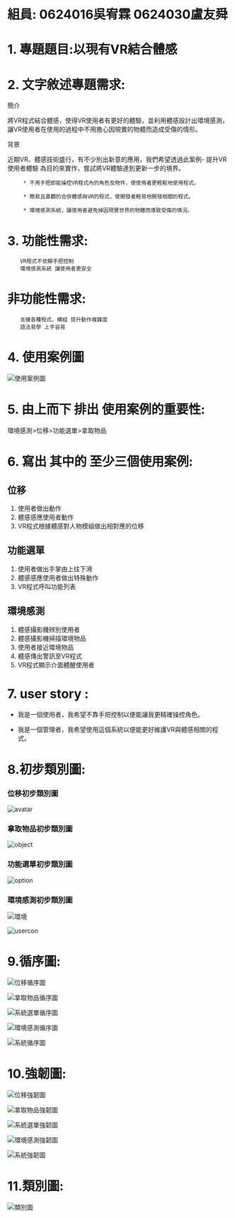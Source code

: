 
# 組員: 0624016吳宥霖 0624030盧友舜

# 1. **專題題目**:以現有VR結合體感 
# 2. **文字敘述專題需求**:

簡介

將VR程式結合體感，使得VR使用者有更好的體驗，並利用體感設計出環境感測，讓VR使用者在使用的過程中不用擔心因現實的物體而造成受傷的情形。

背景

近期VR、體感技術盛行，有不少別出新意的應用，我們希望透過此案例- 提升VR使用者體驗 為目的來實作，嘗試將VR體驗達到更新一步的境界。

         * 不用手把即能操控VR程式內的角色及物件，使使用者更輕鬆地使用程式。
         
         * 簡易且直觀的合併體感與VR的程式，使開發者輕易地開發相關的程式。
         
         * 環境感測系統，讓使用者避免掉因現實世界的物體而導致受傷的情況。
# 3. **功能性需求**:

        VR程式不依賴手把控制 
        環境感測系統 讓使用者更安全

#    **非功能性需求**:

        支援各種程式、模組 提升動作複雜度
        語法易學 上手容易
        
# 4. **使用案例圖**

![使用案例圖](使用案例圖.png)

# 5. **由上而下 排出 使用案例的重要性**:

環境感測>位移>功能選單>拿取物品

# 6. **寫出 其中的 至少三個使用案例:**

   ## 位移
        
   1. 使用者做出動作
   2. 體感感應使用者動作
   3. VR程式根據體感對人物模組做出相對應的位移
   
   
   ## 功能選單
         
   1. 使用者做出手掌由上往下滑
   2. 體感感應使用者做出特殊動作
   3. VR程式呼叫功能列表
   
  ## 環境感測
   
   1. 體感攝影機辨別使用者
   2. 體感攝影機掃描環境物品
   3. 使用者接近環境物品
   4. 體感傳出警訊至VR程式
   5. VR程式顯示介面體醒使用者
                
# 7. **user story** :

* 我是一個使用者，我希望不靠手把控制以便能讓我更精確操控角色。

* 我是一個管理者，我希望使用這個系統以便能更好維護VR與體感相關的程式。

# 8.**初步類別圖:**

### 位移初步類別圖

![avatar](avatar.png)

### 拿取物品初步類別圖

![object](object.png)

### 功能選單初步類別圖

![option](option.png)

### 環境感測初步類別圖

![環境](環境.png)

![usercon](usercon.png)

# 9.**循序圖:**

![位移循序圖](位移循序圖.png)

![拿取物品循序圖](拿取物品循序圖2.png)

![系統選單循序圖](系統選單循序圖.png)

![環境感測循序圖](環境感測循序圖2.png)

![系統循序圖](系統循序圖2.png)

# 10.**強韌圖:**

![位移強韌圖](位移強韌圖.png)

![拿取物品強韌圖](拿取物品強韌圖.png)

![系統選單強韌圖](系統選單強韌圖.png)

![環境感測強韌圖](環境感測強韌圖.png)

![系統強韌圖](系統強韌圖2.png)

# 11.**類別圖:**

![類別圖](類別圖.png)


